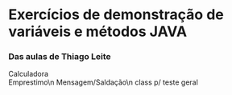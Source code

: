 # Exercícios de demonstração de variáveis e métodos JAVA

### Das aulas de Thiago Leite
Calculadora<br/>
Emprestimo\n
Mensagem/Saldação\n
class p/ teste geral
